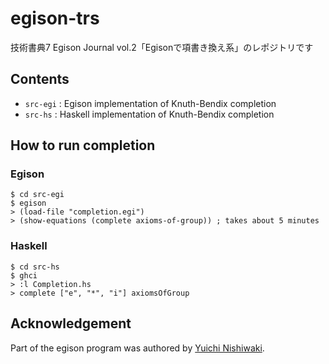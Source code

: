 # egison-trs

技術書典7 Egison Journal vol.2「Egisonで項書き換え系」のレポジトリです

## Contents
* `src-egi` : Egison implementation of Knuth-Bendix completion
* `src-hs` : Haskell implementation of Knuth-Bendix completion

## How to run completion
### Egison
```
$ cd src-egi
$ egison
> (load-file "completion.egi")
> (show-equations (complete axioms-of-group)) ; takes about 5 minutes
```

### Haskell
```
$ cd src-hs
$ ghci
> :l Completion.hs
> complete ["e", "*", "i"] axiomsOfGroup
```

## Acknowledgement
Part of the egison program was authored by [Yuichi Nishiwaki](https://github.com/nyuichi).
